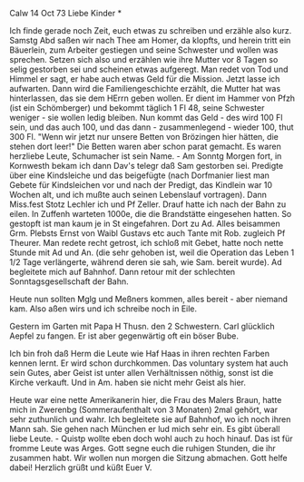  Calw 14 Oct 73
Liebe Kinder <Fried>*

Ich finde gerade noch Zeit, euch etwas zu schreiben und erzähle also kurz. Samstg Abd saßen wir nach Thee am Homer, da klopfts, und herein tritt ein Bäuerlein, zum Arbeiter gestiegen und seine Schwester und wollen was sprechen. Setzen sich also und erzählen wie ihre Mutter vor 8 Tagen so selig gestorben sei und scheinen etwas aufgeregt. Man redet von Tod und Himmel er sagt, er habe auch etwas Geld für die Mission. Jetzt lasse ich aufwarten. Dann wird die Familiengeschichte erzählt, die Mutter hat was hinterlassen, das sie dem HErrn geben wollen. Er dient im Hammer von Pfzh (ist ein Schömberger) und bekommt täglich 1 Fl 48, seine Schwester weniger - sie wollen ledig bleiben. Nun kommt das Geld - des wird 100 Fl sein, und das auch 100, und das dann - zusammenlegend - wieder 100, thut 300 Fl. "Wenn wir jetzt nur unsere Betten von Brözingen hier hätten, die stehen dort leer!" Die Betten waren aber schon parat gemacht. Es waren herzliebe Leute, Schumacher ist sein Name. - Am Sonntg Morgen fort, in Kornwesth bekam ich dann Dav's telegr daß Sam gestorben sei. Predigte über eine Kindsleiche und das beigefügte (nach Dorfmanier liest man Gebete für Kindsleichen vor und nach der Predigt, das Kindlein war 10 Wochen alt, und ich mußte auch seinen Lebenslauf vortragen). Dann Miss.fest Stotz Lechler ich und Pf Zeller. Drauf hatte ich nach der Bahn zu eilen. In Zuffenh warteten 1000e, die die Brandstätte eingesehen hatten. So gestopft ist man kaum je in St eingefahren. Dort zu Ad. Alles beisammen Grm. Plebsts Ernst von Waibl Gustavs etc auch Tante mit Rob. zugleich Pf Theurer. Man redete recht getrost, ich schloß mit Gebet, hatte noch nette Stunde mit Ad und An. (die sehr gehoben ist, weil die Operation das Leben 1 1/2 Tage verlängerte, während deren sie sah, wie Sam. bereit wurde). Ad begleitete mich auf Bahnhof. Dann retour mit der schlechten Sonntagsgesellschaft der Bahn.

Heute nun sollten Mglg und Meßners kommen, alles bereit - aber niemand kam. Also aßen wirs und ich schreibe noch in Eile.

Gestern im Garten mit Papa H Thusn. den 2 Schwestern. Carl glücklich Aepfel zu fangen. Er ist aber gegenwärtig oft ein böser Bube.

Ich bin froh daß Herm die Leute wie Haf Haas in ihren rechten Farben kennen lernt. Er wird schon durchkommen. Das voluntary system hat auch sein Gutes, aber Geist ist unter allen Verhältnissen nöthig, sonst ist die Kirche verkauft. Und in Am. haben sie nicht mehr Geist als hier.

Heute war eine nette Amerikanerin hier, die Frau des Malers Braun, hatte mich in Zwerenbg (Sommeraufenthalt von 3 Monaten) 2mal gehört, war sehr zuthunlich und wahr. Ich begleitete sie auf Bahnhof, wo ich noch ihren Mann sah. Sie gehen nach München er lud mich sehr ein. Es gibt überall liebe Leute. - Quistp wollte eben doch wohl auch zu hoch hinauf. Das ist für fromme Leute was Arges. Gott segne euch die ruhigen Stunden, die ihr zusammen habt. Wir wollen nun morgen die Sitzung abmachen. Gott helfe dabei! 
 Herzlich grüßt und küßt
 Euer V.
